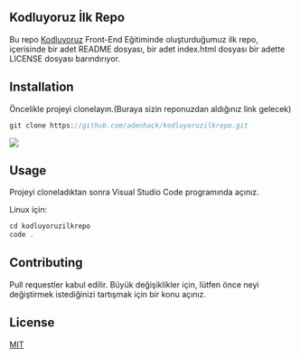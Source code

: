 ## Kodluyoruz İlk Repo


Bu repo [Kodluyoruz]() Front-End Eğitiminde oluşturduğumuz ilk repo, içerisinde bir adet README dosyası, bir adet index.html dosyası bir adette LICENSE dosyası barındırıyor.

## Installation

Öncelikle projeyi clonelayın.(Buraya sizin reponuzdan aldığınız link gelecek)


```javascript
git clone https://github.com/adenhack/kodluyoruzilkrepo.git
```

![](https://picsum.photos/200/300/)

## Usage 

Projeyi cloneladıktan sonra Visual Studio Code programında açınız.

Linux için:


```javascript
cd kodluyoruzilkrepo
code .
```


## Contributing

Pull requestler kabul edilir. Büyük değişiklikler için, lütfen önce neyi değiştirmek istediğinizi tartışmak için bir konu açınız.

## License

[MIT]()